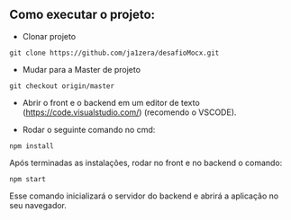 ## Como executar o projeto:

- Clonar projeto

```
git clone https://github.com/ja1zera/desafioMocx.git
```

- Mudar para a Master de projeto

```
git checkout origin/master
```

- Abrir o front e o backend em um editor de texto (https://code.visualstudio.com/) (recomendo o VSCODE).

- Rodar o seguinte comando no cmd:

```
npm install
```

Após terminadas as instalações, rodar no front e no 
backend o comando:

```
npm start
```

Esse comando inicializará o servidor do backend e 
abrirá a aplicação no seu navegador.
